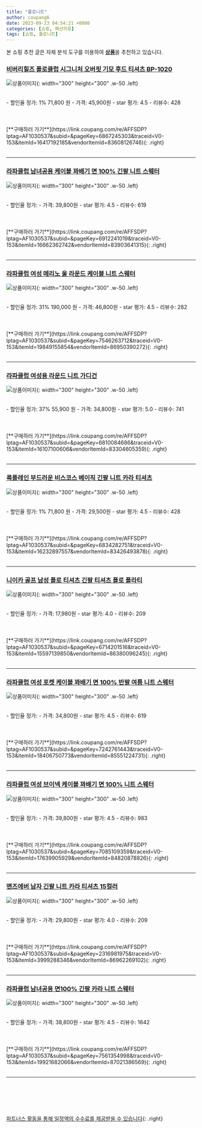 ```yaml
---
title: "폴로니트"
author: coupang6
date: 2023-09-23 04:54:21 +0800
categories: [쇼핑, 패션의류]
tags: [쇼핑, 폴로니트]
---
```


본 쇼핑 추천 글은 자체 분석 도구를 이용하여 [**상품**](https://link.coupang.com/a/bao1ui)을 추천하고 있습니다.

### [비버리힐즈 폴로클럽 시그니처 오버핏 기모 후드 티셔츠 BP-1020](https://link.coupang.com/re/AFFSDP?lptag=AF1030537&subid=&pageKey=6867245303&traceid=V0-153&itemId=16417192185&vendorItemId=83608126746)

![상품이미지](https://thumbnail6.coupangcdn.com/thumbnails/remote/230x230ex/image/vendor_inventory/eae8/dca9949413c535850732880b3481d850641de357fc79d00ace0bc5c134b9.jpg){: width="300" height="300" .w-50 .left}


<br>
- 할인율 정가: 1%  71,800   원
- 가격: 45,900원
- star 평가: 4.5
- 리뷰수: 428
<br>
<br>
<br>
<br>
[**구매하러 가기**](https://link.coupang.com/re/AFFSDP?lptag=AF1030537&subid=&pageKey=6867245303&traceid=V0-153&itemId=16417192185&vendorItemId=83608126746){: .right}
<br>
<br>

---

### [라파클럽 남녀공용 케이블 꽈배기 면 100% 긴팔 니트 스웨터](https://link.coupang.com/re/AFFSDP?lptag=AF1030537&subid=&pageKey=6912241019&traceid=V0-153&itemId=16662362742&vendorItemId=83903641315)

![상품이미지](https://thumbnail10.coupangcdn.com/thumbnails/remote/230x230ex/image/vendor_inventory/39d4/4894571fbf24dfe6eec758b6fc813badb97aaf90d4301dbca8af35406339.jpg){: width="300" height="300" .w-50 .left}


<br>
- 할인율 정가: 
- 가격: 39,800원
- star 평가: 4.5
- 리뷰수: 619
<br>
<br>
<br>
<br>
[**구매하러 가기**](https://link.coupang.com/re/AFFSDP?lptag=AF1030537&subid=&pageKey=6912241019&traceid=V0-153&itemId=16662362742&vendorItemId=83903641315){: .right}
<br>
<br>

---

### [라파클럽 여성 메리노 울 라운드 케이블 니트 스웨터](https://link.coupang.com/re/AFFSDP?lptag=AF1030537&subid=&pageKey=7546263712&traceid=V0-153&itemId=19849155854&vendorItemId=86950390272)

![상품이미지](https://thumbnail6.coupangcdn.com/thumbnails/remote/230x230ex/image/vendor_inventory/04f3/ad0890c21b5e4442de8cb0c237b69aac9c8659d59f753bd266581e24b158.jpg){: width="300" height="300" .w-50 .left}


<br>
- 할인율 정가: 31%  190,000   원
- 가격: 46,800원
- star 평가: 4.5
- 리뷰수: 282
<br>
<br>
<br>
<br>
[**구매하러 가기**](https://link.coupang.com/re/AFFSDP?lptag=AF1030537&subid=&pageKey=7546263712&traceid=V0-153&itemId=19849155854&vendorItemId=86950390272){: .right}
<br>
<br>

---

### [라파클럽 여성용 라운드 니트 가디건](https://link.coupang.com/re/AFFSDP?lptag=AF1030537&subid=&pageKey=6810084686&traceid=V0-153&itemId=16107100606&vendorItemId=83304605359)

![상품이미지](https://thumbnail8.coupangcdn.com/thumbnails/remote/230x230ex/image/vendor_inventory/8a1b/1c18751d9bc01dd4c80d87ba4a9988cf1b1889574c24b428bcfad6d4caa5.jpg){: width="300" height="300" .w-50 .left}


<br>
- 할인율 정가: 37%  55,900   원
- 가격: 34,800원
- star 평가: 5.0
- 리뷰수: 741
<br>
<br>
<br>
<br>
[**구매하러 가기**](https://link.coupang.com/re/AFFSDP?lptag=AF1030537&subid=&pageKey=6810084686&traceid=V0-153&itemId=16107100606&vendorItemId=83304605359){: .right}
<br>
<br>

---

### [룩플레인 부드러운 비스코스 베이직 긴팔 니트 카라 티셔츠](https://link.coupang.com/re/AFFSDP?lptag=AF1030537&subid=&pageKey=6834282751&traceid=V0-153&itemId=16232897557&vendorItemId=83426493878)

![상품이미지](https://thumbnail10.coupangcdn.com/thumbnails/remote/230x230ex/image/vendor_inventory/97d3/7fd88110ca40adf6b856079d831abd07a246c5e1829d69d592fb41bb1040.jpg){: width="300" height="300" .w-50 .left}


<br>
- 할인율 정가: 1%  71,800   원
- 가격: 29,500원
- star 평가: 4.5
- 리뷰수: 428
<br>
<br>
<br>
<br>
[**구매하러 가기**](https://link.coupang.com/re/AFFSDP?lptag=AF1030537&subid=&pageKey=6834282751&traceid=V0-153&itemId=16232897557&vendorItemId=83426493878){: .right}
<br>
<br>

---

### [니이카 골프 남성 폴로 티셔츠 긴팔 티셔츠 폴로 폴라티](https://link.coupang.com/re/AFFSDP?lptag=AF1030537&subid=&pageKey=6714201516&traceid=V0-153&itemId=15597139850&vendorItemId=86380096245)

![상품이미지](https://thumbnail9.coupangcdn.com/thumbnails/remote/230x230ex/image/vendor_inventory/248f/cfb7fd5c5d2bbeaed331ae38dc54cc51c08abf4145f685363225d25f8c8f.jpg){: width="300" height="300" .w-50 .left}


<br>
- 할인율 정가: 
- 가격: 17,980원
- star 평가: 4.0
- 리뷰수: 209
<br>
<br>
<br>
<br>
[**구매하러 가기**](https://link.coupang.com/re/AFFSDP?lptag=AF1030537&subid=&pageKey=6714201516&traceid=V0-153&itemId=15597139850&vendorItemId=86380096245){: .right}
<br>
<br>

---

### [라파클럽 여성 포켓 케이블 꽈배기 면 100% 반팔 여름 니트 스웨터](https://link.coupang.com/re/AFFSDP?lptag=AF1030537&subid=&pageKey=7242761443&traceid=V0-153&itemId=18406750773&vendorItemId=85551224731)

![상품이미지](https://thumbnail8.coupangcdn.com/thumbnails/remote/230x230ex/image/vendor_inventory/ed70/4d5ab8dd3bb4d693ba0e4d8ff6534d7778d8392acab46106128c2d04a197.jpg){: width="300" height="300" .w-50 .left}


<br>
- 할인율 정가: 
- 가격: 34,800원
- star 평가: 4.5
- 리뷰수: 619
<br>
<br>
<br>
<br>
[**구매하러 가기**](https://link.coupang.com/re/AFFSDP?lptag=AF1030537&subid=&pageKey=7242761443&traceid=V0-153&itemId=18406750773&vendorItemId=85551224731){: .right}
<br>
<br>

---

### [라파클럽 여성 브이넥 케이블 꽈배기 면 100% 니트 스웨터](https://link.coupang.com/re/AFFSDP?lptag=AF1030537&subid=&pageKey=7085109359&traceid=V0-153&itemId=17639905929&vendorItemId=84820878826)

![상품이미지](https://thumbnail10.coupangcdn.com/thumbnails/remote/230x230ex/image/vendor_inventory/76a1/d50ce911fb2c83d4da0e84a1fe35a0df30460f85abd37a08b7695016c1cb.jpg){: width="300" height="300" .w-50 .left}


<br>
- 할인율 정가: 
- 가격: 39,800원
- star 평가: 4.5
- 리뷰수: 983
<br>
<br>
<br>
<br>
[**구매하러 가기**](https://link.coupang.com/re/AFFSDP?lptag=AF1030537&subid=&pageKey=7085109359&traceid=V0-153&itemId=17639905929&vendorItemId=84820878826){: .right}
<br>
<br>

---

### [맨즈에버 남자 긴팔 니트 카라 티셔츠 15컬러](https://link.coupang.com/re/AFFSDP?lptag=AF1030537&subid=&pageKey=2316981975&traceid=V0-153&itemId=3999288346&vendorItemId=86962269102)

![상품이미지](https://thumbnail7.coupangcdn.com/thumbnails/remote/230x230ex/image/vendor_inventory/994f/0a90415e92e00515f2254e810d2aae00b67ad96d151d6b0bb27c38145c40.jpg){: width="300" height="300" .w-50 .left}


<br>
- 할인율 정가: 
- 가격: 29,800원
- star 평가: 4.0
- 리뷰수: 209
<br>
<br>
<br>
<br>
[**구매하러 가기**](https://link.coupang.com/re/AFFSDP?lptag=AF1030537&subid=&pageKey=2316981975&traceid=V0-153&itemId=3999288346&vendorItemId=86962269102){: .right}
<br>
<br>

---

### [라파클럽 남녀공용 면100% 긴팔 카라 니트 스웨터](https://link.coupang.com/re/AFFSDP?lptag=AF1030537&subid=&pageKey=7561354998&traceid=V0-153&itemId=19921682066&vendorItemId=87021386569)

![상품이미지](https://thumbnail9.coupangcdn.com/thumbnails/remote/230x230ex/image/vendor_inventory/e5d7/79b71080a88928ad078d741d3bad43a17f6e3a1da06b9667af194a3eca51.jpg){: width="300" height="300" .w-50 .left}


<br>
- 할인율 정가: 
- 가격: 38,800원
- star 평가: 4.5
- 리뷰수: 1642
<br>
<br>
<br>
<br>
[**구매하러 가기**](https://link.coupang.com/re/AFFSDP?lptag=AF1030537&subid=&pageKey=7561354998&traceid=V0-153&itemId=19921682066&vendorItemId=87021386569){: .right}
<br>
<br>

---
<br><br><br><br><br> [파트너스 활동을 통해 일정액의 수수료를 제공받을 수 있습니다](https://link.coupang.com/a/bao1ui){: .right}